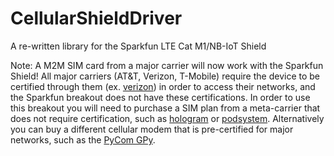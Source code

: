 # CellularShieldDriver
A re-written library for the Sparkfun LTE Cat M1/NB-IoT Shield

Note: A M2M SIM card from a major carrier will now work with the Sparkfun Shield! All major carriers (AT&T, Verizon, T-Mobile) require the device to be certified through them (ex. [verizon](https://opendevelopment.verizonwireless.com/content/dam/opendevelopment/pdf/OpenAccessReq/ODDeviceCertificationProcess.pdf)) in order to access their networks, and the Sparkfun breakout does not have these certifications. In order to use this breakout you will need to purchase a SIM plan from a meta-carrier that does not require certification, such as [hologram](https://hologram.io/products/iot-sim-card/) or [podsystem](https://podm2m.com/). Alternatively you can buy a different cellular modem that is pre-certified for major networks, such as the [PyCom GPy](https://pycom.io/product/gpy/).